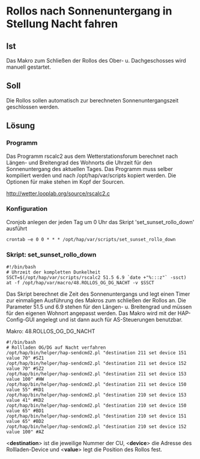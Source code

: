 # Rollos nach Sonnenuntergang in Stellung Nacht fahren #

## Ist ##

Das Makro zum Schließen der Rollos des Ober- u. Dachgeschosses wird manuell gestartet.

## Soll ##

Die Rollos sollen automatisch zur berechneten Sonnenuntergangszeit geschlossen werden.
## Lösung ##
### Programm ###

Das Programm rscalc2 aus dem Wetterstationsforum berechnet nach Längen- und Breitengrad des Wohnorts die Uhrzeit für den Sonnenuntergang des aktuellen Tages.
Das Programm muss selber kompiliert werden und nach /opt/hap/var/scripts kopiert werden. Die Optionen für make stehen im Kopf der Sourcen.

http://wetter.looplab.org/source/rscalc2.c

### Konfiguration ###

Cronjob anlegen der jeden Tag um 0 Uhr das Skript 'set\_sunset\_rollo\_down' ausführt

```
crontab –e 0 0 * * * /opt/hap/var/scripts/set_sunset_rollo_down 
```

### Skript: set\_sunset\_rollo\_down ###


```
#!/bin/bash
# Uhrzeit der kompletten Dunkelheit
SSCT=$(/opt/hap/var/scripts/rscalc2 51.5 6.9 `date +"%:::z"` -ssct)
at -f /opt/hap/var/macro/48.ROLLOS_OG_DG_NACHT -v $SSCT 
```

Das Skript berechnet die Zeit des Sonnenuntergangs und legt einen Timer zur einmaligen Ausführung des Makros zum schließen der Rollos an.
Die Parameter 51.5 und 6.9 stehen für den Längen- u. Breitengrad und müssen für den eigenen Wohnort angepasst werden.
Das Makro wird mit der HAP-Config-GUI angelegt und ist dann auch für AS-Steuerungen benutzbar.

Makro: 48.ROLLOS\_OG\_DG\_NACHT

```
#!/bin/bash
# Rollladen OG/DG auf Nacht verfahren
/opt/hap/bin/helper/hap-sendcmd2.pl "destination 211 set device 151 value 70" #SZ1
/opt/hap/bin/helper/hap-sendcmd2.pl "destination 211 set device 152 value 70" #SZ2
/opt/hap/bin/helper/hap-sendcmd2.pl "destination 211 set device 153 value 100" #HW
/opt/hap/bin/helper/hap-sendcmd2.pl "destination 211 set device 150 value 55" #KD1
/opt/hap/bin/helper/hap-sendcmd2.pl "destination 210 set device 153 value 41" #KD2
/opt/hap/bin/helper/hap-sendcmd2.pl "destination 210 set device 150 value 65" #BD1
/opt/hap/bin/helper/hap-sendcmd2.pl "destination 210 set device 151 value 65" #BD2
/opt/hap/bin/helper/hap-sendcmd2.pl "destination 210 set device 152 value 100" #AZ
```

<**destination**> ist die jeweilige Nummer der CU, <**device**> die Adresse des Rollladen-Device und <**value**> legt die Position des Rollos fest.
